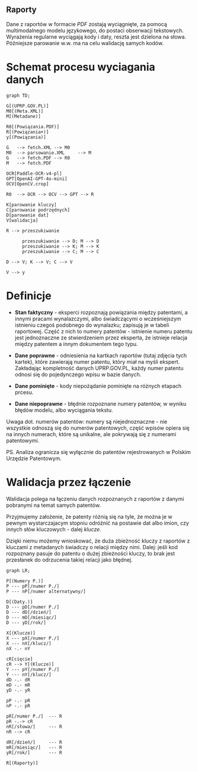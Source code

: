 Raporty
-------

Dane z raportów w formacie *PDF* zostają wyciągnięte, za pomocą
multimodalnego modelu językowego, do postaci obserwacji tekstowych.
Wyrażenia regularne wyciągają kody i daty, reszta jest dzielona
na słowa. Późniejsze parowanie w.w. ma na celu walidację 
samych kodów.

Schemat procesu wyciagania danych
=================================

```mermaid
graph TD;

G[(UPRP.GOV.PL)]
M0[(Meta.XML)]
M[(Metadane)]

R0[(Powiązania.PDF)]
R[(Powiązania+)]
y[(Powiązania)]

G   --> fetch.XML --> M0
M0  --> parsowanie.XML     --> M
G   --> fetch.PDF --> R0
M   --> fetch.PDF

OCR[Paddle-OCR-v4-pl]
GPT[OpenAI-GPT-4o-mini]
OCV[OpenCV.crop]

R0  --> OCR --> OCV --> GPT --> R

K[parowanie kluczy]
C[parowanie podrzędnych]
D[parowanie dat]
V[walidacja]

R --> przeszukiwanie

      przeszukiwanie --> D; M --> D
      przeszukiwanie --> K; M --> K
      przeszukiwanie --> C; M --> C

D --> V; K --> V; C --> V

V --> y
```


Definicje
=========

- **Stan faktyczny** - eksperci rozpoznają powiązania między
patentami, a innymi pracami wynalazczymi, albo świadczącymi
o wcześniejszym istnieniu czegoś podobnego do wynalazku; 
zapisują je w tabeli raportowej. Część z nich to numery
patentów - istnienie numeru patentu jest jednoznaczne
ze stwierdzeniem przez eksperta, że istnieje relacja między
patentem a innym dokumentem tego typu.

- **Dane poprawne** - odniesienia na kartkach raportów
(tutaj zdjęcia tych kartek), które zawierają numer patentu, 
który miał na myśli ekspert. Zakładając kompletność danych
UPRP.GOV.PL, każdy numer patentu odnosi się do pojedynczego
wpisu w bazie danych.

- **Dane pominięte** - kody niepożądanie pominięte na różnych 
etapach prcesu.

- **Dane niepoprawne** - błędnie rozpoznane numery patentów,
w wyniku błędów modelu, albo wyciągania tekstu.

Uwaga dot. numerów patentów: numery są niejednoznaczne - 
nie wszystkie odnoszą się do numerów patentowych, część wpisów
opiera się na innych numerach, które są unikalne, ale pokrywają 
się z numerami patentowymi.

PS. Analiza ogranicza się wyłącznie do patentów rejestrowanych
w Polskim Urzędzie Patentowym.



Walidacja przez łączenie
========================

Walidacja polega na łączeniu danych rozpoznanych z raportów 
z danymi pobranymi na temat samych patentów.

Przyjmujemy założenie, że patenty różnią się na tyle, 
że można je w pewnym wystarczajacym stopniu odróżnić 
na postawie dat albo imion, czy innych słów kluczowych - 
dalej *klucze*.

Dzięki niemu możemy wnioskować, że duża zbieżność kluczy z raportów
z kluczami z metadanych świadczy o relacji między nimi. Dalej: 
jeśli kod rozpoznany pasuje do patentu o dużej zbieżności 
kluczy, to brak jest przesłanek do odrzucenia takiej relacji
jako błędnej.


```mermaid
graph LR;

P[(Numery P.)]
P --- pP[/numer P./]
P --- nP[/numer alternatywny/]

D[(Daty.)]
D --- pD[/numer P./]
D --- dD[/dzień/]
D --- mD[/miesiąc/]
D --- yD[/rok/]

X[(Klucze)]
X --- pX[/numer P./]
X --- nX[/klucz/]
nX -.- nY

cR[cięcie]
cR --> Y[(Klucze)]
Y --- pY[/numer P./]
Y --- nY[/klucz/]
dD -.- dR
mD -.- mR
yD -.- yR

pP -.- pR
nP -.- pR

pR[/numer P./]  --- R
pR -.-> cR
nR[/słowa/]     --- R
nR --> cR

dR[/dzień/]     --- R
mR[/miesiąc/]   --- R
yR[/rok/]       --- R

R[(Raporty)]
```